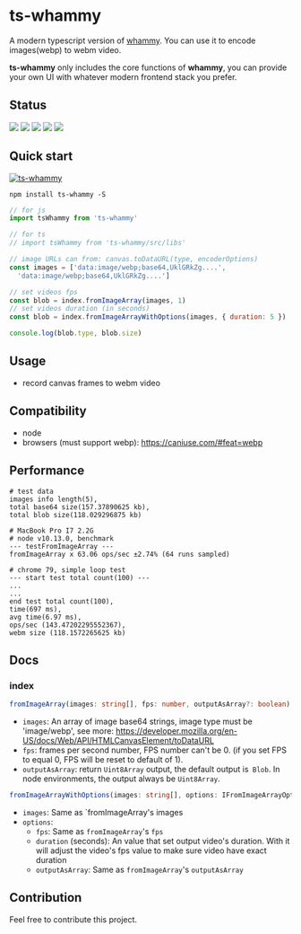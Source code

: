 # ts-whammy

A modern typescript version of [whammy](https://github.com/antimatter15/whammy). You can use it to encode images(webp) to webm video.

**ts-whammy** only includes the core functions of **whammy**, you can provide your own UI with whatever modern frontend stack you prefer.

## Status
[![](https://img.shields.io/npm/v/ts-whammy)](https://www.npmjs.com/package/ts-whammy)
[![](https://img.shields.io/npm/dm/ts-whammy.svg)](https://npmcharts.com/compare/ts-whammy?minimal=true)
[![](https://github.com/akimyou/ts-whammy/actions/workflows/main.yml/badge.svg)](https://github.com/Akimyou/ts-whammy/actions)
[![](https://codecov.io/gh/Akimyou/ts-whammy/branch/master/graph/badge.svg)](https://codecov.io/gh/Akimyou/ts-whammy)
[![](https://img.shields.io/npm/l/ts-whammy)](https://www.npmjs.com/package/ts-whammy)

## Quick start

[![ts-whammy](https://nodei.co/npm/ts-whammy.png)](https://www.npmjs.com/package/ts-whammy)

```shell
npm install ts-whammy -S
```

```js
// for js
import tsWhammy from 'ts-whammy'

// for ts
// import tsWhammy from 'ts-whammy/src/libs'

// image URLs can from: canvas.toDataURL(type, encoderOptions)
const images = ['data:image/webp;base64,UklGRkZg....',
  'data:image/webp;base64,UklGRkZg....']

// set videos fps
const blob = index.fromImageArray(images, 1)
// set videos duration (in seconds)
const blob = index.fromImageArrayWithOptions(images, { duration: 5 })

console.log(blob.type, blob.size)
```

## Usage
- record canvas frames to webm video

## Compatibility

- node
- browsers (must support webp): https://caniuse.com/#feat=webp

## Performance

```shell
# test data
images info length(5),
total base64 size(157.37890625 kb),
total blob size(118.029296875 kb)

# MacBook Pro I7 2.2G
# node v10.13.0, benchmark
--- testFromImageArray ---
fromImageArray x 63.06 ops/sec ±2.74% (64 runs sampled)

# chrome 79, simple loop test
--- start test total count(100) ---
...
...
end test total count(100),
time(697 ms),
avg time(6.97 ms),
ops/sec (143.47202295552367),
webm size (118.1572265625 kb)
```

## Docs

### index

```ts
fromImageArray(images: string[], fps: number, outputAsArray?: boolean): Blob | Uint8Array
```

- `images`: An array of image base64 strings, image type must be 'image/webp', see more: https://developer.mozilla.org/en-US/docs/Web/API/HTMLCanvasElement/toDataURL
- `fps`: frames per second number, FPS number can't be 0. (if you set FPS to equal 0, FPS will be reset to default of 1).
- `outputAsArray`: return `Uint8Array` output, the default output is` Blob`. In node environments, the output always be `Uint8Array`.

```ts
fromImageArrayWithOptions(images: string[], options: IFromImageArrayOptions = {}): Blob | Uint8Array
```

- `images`: Same as `fromImageArray's images
- `options`:
  - `fps`: Same as `fromImageArray`'s `fps`
  - `duration` (seconds): An value that set output video's duration. With it will adjust the video's fps value to make sure video have exact duration
  - `outputAsArray`: Same as `fromImageArray`'s `outputAsArray`

## Contribution

Feel free to contribute this project.
